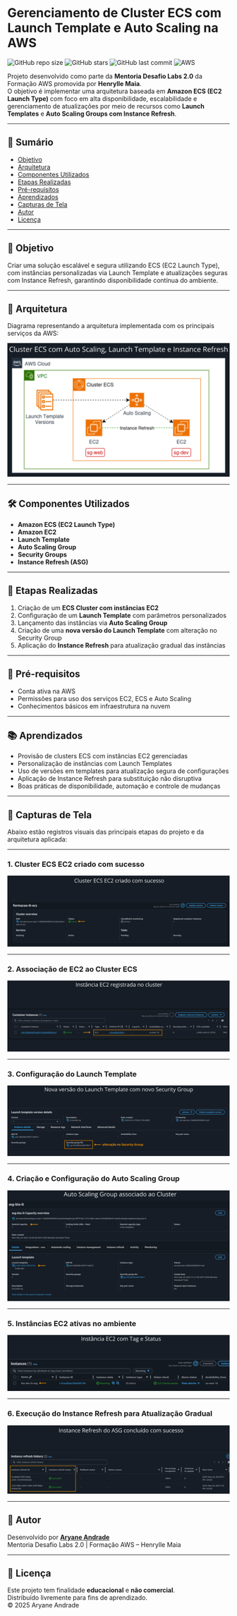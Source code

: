 # Gerenciamento de Cluster ECS com Launch Template e Auto Scaling na AWS

![GitHub repo size](https://img.shields.io/github/repo-size/aryaneandrade/aws-ecs-launchtemplate-asg)
![GitHub stars](https://img.shields.io/github/stars/aryaneandrade/aws-ecs-launchtemplate-asg?style=social)
![GitHub last commit](https://img.shields.io/github/last-commit/aryaneandrade/aws-ecs-launchtemplate-asg)
![AWS](https://img.shields.io/badge/built%20with-AWS-orange?logo=amazonaws&logoColor=white)

Projeto desenvolvido como parte da **Mentoria Desafio Labs 2.0** da Formação AWS promovida por **Henrylle Maia**.  
O objetivo é implementar uma arquitetura baseada em **Amazon ECS (EC2 Launch Type)** com foco em alta disponibilidade, escalabilidade e gerenciamento de atualizações por meio de recursos como **Launch Templates** e **Auto Scaling Groups com Instance Refresh**.

---

## :bookmark_tabs: Sumário

- [Objetivo](#objetivo)
- [Arquitetura](#arquitetura)
- [Componentes Utilizados](#componentes-utilizados)
- [Etapas Realizadas](#etapas-realizadas)
- [Pré-requisitos](#pré-requisitos)
- [Aprendizados](#aprendizados)
- [Capturas de Tela](#capturas-de-tela)
- [Autor](#autor)
- [Licença](#licença)

---

## 🎯 Objetivo

Criar uma solução escalável e segura utilizando ECS (EC2 Launch Type), com instâncias personalizadas via Launch Template e atualizações seguras com Instance Refresh, garantindo disponibilidade contínua do ambiente.

---

## 🧩 Arquitetura

Diagrama representando a arquitetura implementada com os principais serviços da AWS:

![Arquitetura](./assets/arquitetura.png)


---

## 🛠️ Componentes Utilizados

- **Amazon ECS (EC2 Launch Type)**
- **Amazon EC2**
- **Launch Template**
- **Auto Scaling Group**
- **Security Groups**
- **Instance Refresh (ASG)**

---

## 🚀 Etapas Realizadas

1. Criação de um **ECS Cluster com instâncias EC2**
2. Configuração de um **Launch Template** com parâmetros personalizados
3. Lançamento das instâncias via **Auto Scaling Group**
4. Criação de uma **nova versão do Launch Template** com alteração no Security Group
5. Aplicação do **Instance Refresh** para atualização gradual das instâncias

---

## 📌 Pré-requisitos

- Conta ativa na AWS
- Permissões para uso dos serviços EC2, ECS e Auto Scaling
- Conhecimentos básicos em infraestrutura na nuvem

---

## 📚 Aprendizados

- Provisão de clusters ECS com instâncias EC2 gerenciadas
- Personalização de instâncias com Launch Templates
- Uso de versões em templates para atualização segura de configurações
- Aplicação de Instance Refresh para substituição não disruptiva
- Boas práticas de disponibilidade, automação e controle de mudanças

---

## 📸 Capturas de Tela

Abaixo estão registros visuais das principais etapas do projeto e da arquitetura aplicada:

---

### 1. Cluster ECS EC2 criado com sucesso
![Cluster ECS](./assets/cluster.png)

---

### 2. Associação de EC2 ao Cluster ECS  
![EC2 no Cluster](./assets/ec2-cluster.png)

---

### 3. Configuração do Launch Template  
![Launch Template](./assets/lt-new.png)

---

### 4. Criação e Configuração do Auto Scaling Group  
![Auto Scaling Group](./assets/asg.png)

---

### 5. Instâncias EC2 ativas no ambiente  
![EC2 Ativas](./assets/ec2.png)

---

### 6. Execução do Instance Refresh para Atualização Gradual  
![Instance Refresh](./assets/instance-refresh.png)

---

## 👤 Autor

Desenvolvido por [**Aryane Andrade**](https://github.com/aryaneandrade)  
Mentoria Desafio Labs 2.0 | Formação AWS – Henrylle Maia

---

## 📄 Licença

Este projeto tem finalidade **educacional** e **não comercial**.  
Distribuído livremente para fins de aprendizado.  
© 2025 Aryane Andrade
